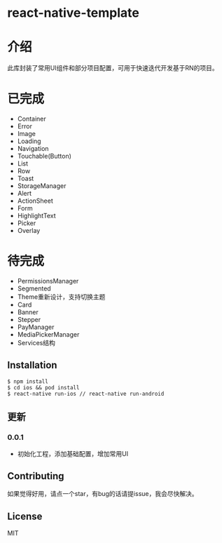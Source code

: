 # react-native-template

# 介绍

此库封装了常用UI组件和部分项目配置，可用于快速迭代开发基于RN的项目。

# 已完成

- Container
- Error
- Image
- Loading
- Navigation
- Touchable(Button)
- List
- Row
- Toast
- StorageManager
- Alert
- ActionSheet
- Form
- HighlightText
- Picker
- Overlay

# 待完成

- PermissionsManager
- Segmented
- Theme重新设计，支持切换主题
- Card
- Banner
- Stepper
- PayManager
- MediaPickerManager
- Services结构

## Installation

```
$ npm install 
$ cd ios && pod install
$ react-native run-ios // react-native run-android
```

## 更新
### 0.0.1

- 初始化工程，添加基础配置，增加常用UI 


## Contributing

如果觉得好用，请点一个star，有bug的话请提issue，我会尽快解决。

## License

MIT

